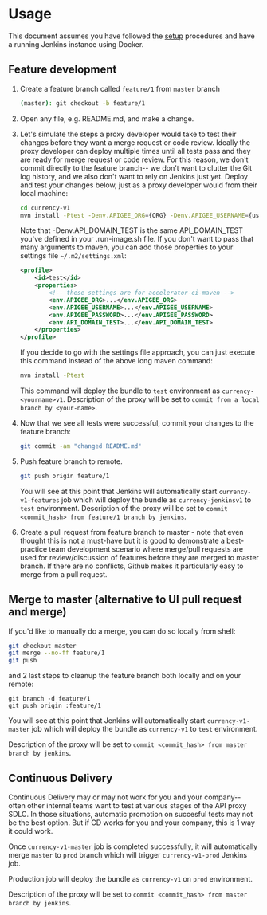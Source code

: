 # Usage

This document assumes you have followed the [setup](setup.md) procedures and
have a running Jenkins instance using Docker.

## Feature development

1.  Create a feature branch called `feature/1` from `master` branch

    ```bash
    (master): git checkout -b feature/1
    ```

2.  Open any file, e.g. README.md, and make a change.

3.  Let's simulate the steps a proxy developer would take to test their changes before they want a merge request or code review.  Ideally the proxy developer can deploy multiple times until all tests pass and they are ready for merge request or code review.  For this reason, we don't commit directly to the feature branch-- we don't want to clutter the Git log history, and we also don't want to rely on Jenkins just yet.  Deploy and test your changes below, just as a proxy developer would from their local machine:

    ```bash
    cd currency-v1
    mvn install -Ptest -Denv.APIGEE_ORG={ORG} -Denv.APIGEE_USERNAME={username} -Denv.APIGEE_PASSWORD={password} -Denv.API_DOMAIN_TEST={apigee_proxy_domain}
    ```

    Note that -Denv.API_DOMAIN_TEST is the same API_DOMAIN_TEST you've defined in your .run-image.sh file.  If you don't want to pass that many arguments to maven, you can add those properties to your settings file `~/.m2/settings.xml`:

    ```xml
    <profile>
        <id>test</id>
        <properties>
            <!-- these settings are for accelerator-ci-maven -->
            <env.APIGEE_ORG>...</env.APIGEE_ORG>
            <env.APIGEE_USERNAME>...</env.APIGEE_USERNAME>
            <env.APIGEE_PASSWORD>...</env.APIGEE_PASSWORD>
            <env.API_DOMAIN_TEST>...</env.API_DOMAIN_TEST>
        </properties>
    </profile>
    ```

    If you decide to go with the settings file approach, you can just execute
    this command instead of the above long maven command:

    ```bash
    mvn install -Ptest
    ```

    This command will deploy the bundle to `test` environment as
    `currency-<yourname>v1`. Description of the proxy will be set to `commit
    from a local branch by <your-name>`.

4.  Now that we see all tests were successful, commit your changes to the feature branch:

    ```bash
    git commit -am "changed README.md"
    ```

5.  Push feature branch to remote.

    ```bash
    git push origin feature/1
    ```

    You will see at this point that Jenkins will
    automatically start `currency-v1-features` job which will deploy the bundle
    as `currency-jenkinsv1` to `test` environment. Description of the proxy will
    be set to `commit <commit_hash> from feature/1 branch by jenkins`.

6.  Create a pull request from feature branch to master - note that even thought this is not a must-have but
    it is good to demonstrate a best-practice team development scenario where
    merge/pull requests are used for review/discussion of features before they
    are merged to master branch.  If there are no conflicts, Github makes it particularly easy to merge from a pull request.

## Merge to master (alternative to UI pull request and merge)

If you'd like to manually do a merge, you can do so locally from shell:

```bash
git checkout master
git merge --no-ff feature/1
git push
```

and 2 last steps to cleanup the feature branch both locally and on your remote:

```
git branch -d feature/1
git push origin :feature/1
```

You will see at this point that Jenkins will automatically start
`currency-v1-master` job which will deploy the bundle as `currency-v1` to `test`
environment.

Description of the proxy will be set to `commit <commit_hash> from
master branch by jenkins`.

## Continuous Delivery

Continuous Delivery may or may not work for you and your company-- often other internal teams want to test at various stages of the API
proxy SDLC.  In those situations, automatic promotion on succesful tests may not be the best option.
But if CD works for you and your company, this is 1 way it could work.

Once `currency-v1-master` job is completed successfully, it will automatically
merge `master` to `prod` branch which will trigger `currency-v1-prod` Jenkins
job.

Production job will deploy the bundle as `currency-v1` on `prod`
environment.

Description of the proxy will be set to `commit <commit_hash> from
master branch by jenkins`.

